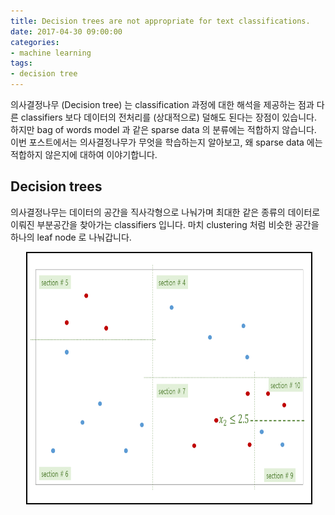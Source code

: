 ```yaml
---
title: Decision trees are not appropriate for text classifications.
date: 2017-04-30 09:00:00
categories:
- machine learning
tags:
- decision tree
---
```


의사결정나무 (Decision tree) 는 classification 과정에 대한 해석을 제공하는 점과 다른 classifiers 보다 데이터의 전처리를 (상대적으로) 덜해도 된다는 장점이 있습니다. 하지만 bag of words model 과 같은 sparse data 의 분류에는 적합하지 않습니다. 이번 포스트에서는 의사결정나무가 무엇을 학습하는지 알아보고, 왜 sparse data 에는 적합하지 않은지에 대하여 이야기합니다.

## Decision trees

의사결정나무는 데이터의 공간을 직사각형으로 나눠가며 최대한 같은 종류의 데이터로 이뤄진 부분공간을 찾아가는 classifiers 입니다. 마치 clustering 처럼 비슷한 공간을 하나의 leaf node 로 나눠갑니다.

<div class="slider">
    <img src="/assets/figures/dt_growth_1.png" class="slide" />
    <img src="/assets/figures/dt_growth_2.png" class="slide" />
    <img src="/assets/figures/dt_growth_3.png" class="slide" />
    <img src="/assets/figures/dt_growth_4.png" class="slide" />
    <img src="/assets/figures/dt_growth_5.png" class="slide" />
    <img src="/assets/figures/dt_growth_6.png" class="slide" />
</div>


<script src="https://ajax.googleapis.com/ajax/libs/jquery/3.2.1/jquery.min.js"></script>
<script type="text/javascript" >
    $("document").ready(function(){
    var imageArr = document.getElementsByClassName('slide');
    var offset = imageArr.length-1;
    var currentImage, prevImage, nextImage;

    function getCurrentImage() {
        currentImage = imageArr[offset];
    }

    function getPrevImage() {
        if(offset == 0) 
            offset = imageArr.length-1;
        else
            offset = offset-1;

        prevImage = imageArr[offset];

    }

    function getNextImage() {
        if(offset == imageArr.length-1)
            offset = 0;
        else
            offset = offset+1;

        nextImage = imageArr[offset];
    }

    $(".prev").click(function(){

         $(function(){
            getCurrentImage();
         });
         $(function(){
            getPrevImage();
         });

         $(currentImage).css({right: '0px'});
         $(prevImage).css({left: '0px'});

         $(currentImage).animate({width:'80%',width:'60%',width:'40%',width:'20%',width:'0'});
         $(prevImage).animate({width:'20%',width:'40%',width:'60%',width:'80%',width:'100%'});
    });

    $(".next").click(function(){
             $(function(){
                getCurrentImage();
             });
             $(function(){
                getNextImage();
             });


         $(currentImage).css({right: '0px'});
         $(nextImage).css({left: '0px'});

         $(currentImage).animate({width:'80%',width:'60%',width:'40%',width:'20%',width:'0%'});
         $(nextImage).animate({width:'20%',width:'40%',width:'60%',width:'80%',width:'100%'});
    });
 });
</script>

<style>
    .slider {
        width : 90%;
        margin-left: 5%;
        margin-right: 5%;
        height : 400px;
        border : 2px solid black;
        position: relative;
    }
    img {
        width:100%;
        height:400px;
        position: absolute;

    }

    .prev, .next {
        position :relative;
        cursor : pointer;
        width : 4%;
        height: 70px;
        border : 1px solid black;
        margin-top: -250px;
        font-size: 40px;
        color:#fff;
        padding-left:10px;
        background: #000;
        opacity: .5;

    }
    .next {
        float:right;
        margin-right: 0px;

    }
    .prev{
        float:left;
        margin-left: 0px;
    }

    .prev:hover, .next:hover{
        opacity: 1;
    }
</style>